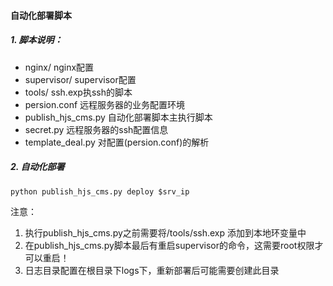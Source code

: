 #### 自动化部署脚本


##### 1. 脚本说明：

* nginx/ nginx配置
* supervisor/ supervisor配置
* tools/ ssh.exp执ssh的脚本
* persion.conf 远程服务器的业务配置环境
* publish_hjs_cms.py 自动化部署脚本主执行脚本
* secret.py 远程服务器的ssh配置信息
* template_deal.py 对配置(persion.conf)的解析



##### 2. 自动化部署
```
python publish_hjs_cms.py deploy $srv_ip
```

注意：
1. 执行publish_hjs_cms.py之前需要将/tools/ssh.exp 添加到本地环变量中
2. 在publish_hjs_cms.py脚本最后有重启supervisor的命令，这需要root权限才可以重启！
3. 日志目录配置在根目录下logs下，重新部署后可能需要创建此目录

